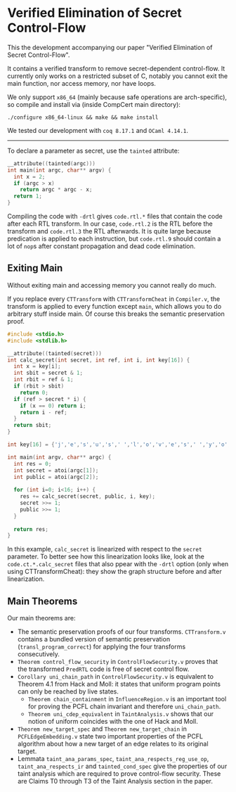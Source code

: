 # Verified Elimination of Secret Control-Flow

This the development accompanying our paper "Verified Elimination of Secret Control-Flow".

It contains a verified transform to remove secret-dependent control-flow.
It currently only works on a restricted subset of C, notably you cannot exit the main function, nor access memory, nor have loops.

We only support `x86_64` (mainly because safe operations are arch-specific), so compile and install via (inside CompCert main directory):
```
./configure x86_64-linux && make && make install
```

We tested our development with `coq 8.17.1` and `OCaml 4.14.1`.

----

To declare a parameter as secret, use the `tainted` attribute:

```c
__attribute((tainted(argc)))
int main(int argc, char** argv) {
  int x = 2;
  if (argc > x)
    return argc * argc - x;
  return 1;
}
```

Compiling the code with `-drtl` gives `code.rtl.*` files that contain the code after each RTL transform. In our case, `code.rtl.2` is the RTL before the transform and `code.rtl.3` the RTL afterwards. It is quite large because predication is applied to each instruction, but `code.rtl.9` should contain a lot of `nop`s after constant propagation and dead code elimination.

## Exiting Main

Without exiting main and accessing memory you cannot really do much.

If you replace every `CTTransform` with `CTTransformCheat` in `Compiler.v`, the transform is applied to every function except `main`, which allows you to do arbitrary stuff inside main.
Of course this breaks the semantic preservation proof.

```c
#include <stdio.h>
#include <stdlib.h>

__attribute((tainted(secret)))
int calc_secret(int secret, int ref, int i, int key[16]) {
  int x = key[i];
  int sbit = secret & 1;
  int rbit = ref & 1;
  if (rbit > sbit)
    return 0;
  if (ref > secret * i) {
    if (x == 0) return i;
    return i - ref;
  }
  return sbit;
}

int key[16] = {'j','e','s','u','s',' ','l','o','v','e','s',' ','y','o','u','!'};

int main(int argv, char** argc) {
  int res = 0;
  int secret = atoi(argc[1]);
  int public = atoi(argc[2]);
  
  for (int i=0; i<16; i++) {
    res += calc_secret(secret, public, i, key);
    secret >>= 1;
    public >>= 1;
  }
  
  return res;
}
```

In this example, `calc_secret` is linearized with respect to the `secret` parameter.
To better see how this linearization looks like, look at the `code.ct.*.calc_secret` files that also ppear with the `-drtl` option (only when using CTTransformCheat): they show the graph structure before and after linearization.

## Main Theorems

Our main theorems are:
- The semantic preservation proofs of our four transforms. `CTTransform.v` contains a bundled version of semantic preservation (`transl_program_correct`) for applying the four transforms consecutively.
- `Theorem control_flow_security` in `ControlFlowSecurity.v` proves that the transformed `PredRTL` code is free of secret control flow.
- `Corollary uni_chain_path` in `ControlFlowSecurity.v` is equivalent to Theorem 4.1 from Hack and Moll: it states that uniform program points can only be reached by live states.
  - `Theorem chain_containment` in `InfluenceRegion.v` is an important tool for proving the PCFL chain invariant and therefore `uni_chain_path`.
  - `Theorem uni_cdep_equivalent` in `TaintAnalysis.v` shows that our notion of uniform coincides with the one of Hack and Moll.
- `Theorem new_target_spec` and `Theorem new_target_chain` in `PCFLEdgeEmbedding.v` state two important properties of the PCFL algorithm about how a new target of an edge relates to its original target.
- Lemmata `taint_ana_params_spec`, `taint_ana_respects_reg_use_op`, `taint_ana_respects_ir` and `tainted_cond_spec` give the properties of our taint analysis which are required to prove control-flow security. These are Claims T0 through T3 of the Taint Analysis section in the paper.


